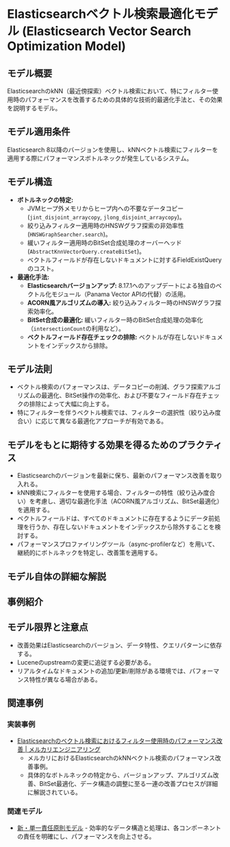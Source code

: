 # Elasticsearchベクトル検索最適化モデル (Elasticsearch Vector Search Optimization Model)

## モデル概要
ElasticsearchのkNN（最近傍探索）ベクトル検索において、特にフィルター使用時のパフォーマンスを改善するための具体的な技術的最適化手法と、その効果を説明するモデル。

## モデル適用条件
Elasticsearch 8以降のバージョンを使用し、kNNベクトル検索にフィルターを適用する際にパフォーマンスボトルネックが発生しているシステム。

## モデル構造
- **ボトルネックの特定:**
    - JVMヒープ外メモリからヒープ内への不要なデータコピー (`jint_disjoint_arraycopy`, `jlong_disjoint_arraycopy`)。
    - 絞り込みフィルター適用時のHNSWグラフ探索の非効率性 (`HNSWGraphSearcher.search`)。
    - 緩いフィルター適用時のBitSet合成処理のオーバーヘッド (`AbstractKnnVectorQuery.createBitSet`)。
    - ベクトルフィールドが存在しないドキュメントに対するFieldExistQueryのコスト。
- **最適化手法:**
    - **Elasticsearchバージョンアップ:** 8.17.1へのアップデートによる独自のベクトル化モジュール（Panama Vector APIの代替）の活用。
    - **ACORN風アルゴリズムの導入:** 絞り込みフィルター時のHNSWグラフ探索効率化。
    - **BitSet合成の最適化:** 緩いフィルター時のBitSet合成処理の効率化（`intersectionCount`の利用など）。
    - **ベクトルフィールド存在チェックの排除:** ベクトルが存在しないドキュメントをインデックスから排除。

## モデル法則
- ベクトル検索のパフォーマンスは、データコピーの削減、グラフ探索アルゴリズムの最適化、BitSet操作の効率化、および不要なフィールド存在チェックの排除によって大幅に向上する。
- 特にフィルターを伴うベクトル検索では、フィルターの選択性（絞り込み度合い）に応じて異なる最適化アプローチが有効である。

## モデルをもとに期待する効果を得るためのプラクティス
- Elasticsearchのバージョンを最新に保ち、最新のパフォーマンス改善を取り入れる。
- kNN検索にフィルターを使用する場合、フィルターの特性（絞り込み度合い）を考慮し、適切な最適化手法（ACORN風アルゴリズム、BitSet最適化）を適用する。
- ベクトルフィールドは、すべてのドキュメントに存在するようにデータ前処理を行うか、存在しないドキュメントをインデックスから除外することを検討する。
- パフォーマンスプロファイリングツール（async-profilerなど）を用いて、継続的にボトルネックを特定し、改善策を適用する。

## モデル自体の詳細な解説

## 事例紹介

## モデル限界と注意点
- 改善効果はElasticsearchのバージョン、データ特性、クエリパターンに依存する。
- Luceneのupstreamの変更に追従する必要がある。
- リアルタイムなドキュメントの追加/更新/削除がある環境では、パフォーマンス特性が異なる場合がある。

## 関連事例

### 実装事例
- [Elasticsearchのベクトル検索におけるフィルター使用時のパフォーマンス改善 | メルカリエンジニアリング](https://engineering.mercari.com/blog/entry/20250718-03e1dbe909/)
  - メルカリにおけるElasticsearchのkNNベクトル検索のパフォーマンス改善事例。
  - 具体的なボトルネックの特定から、バージョンアップ、アルゴリズム改善、BitSet最適化、データ構造の調整に至る一連の改善プロセスが詳細に解説されている。

### 関連モデル
- [新・単一責任原則モデル](/knowledge/04_Code/BackendEngineer/新・単一責任原則モデル.md) - 効率的なデータ構造と処理は、各コンポーネントの責任を明確にし、パフォーマンスを向上させる。
